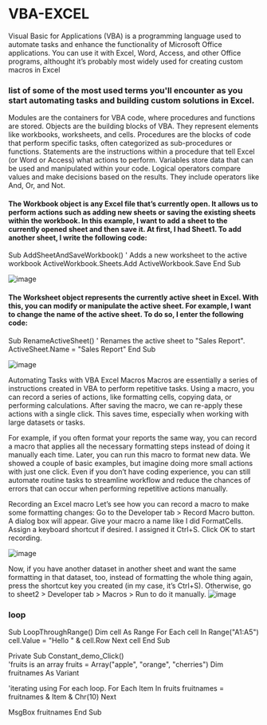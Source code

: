 # VBA-EXCEL
Visual Basic for Applications (VBA) is a programming language used to automate tasks and enhance the functionality of Microsoft Office applications. You can use it with Excel, Word, Access, and other Office programs, althought it’s probably most widely used for creating custom macros in Excel
### list of some of the most used terms you'll encounter as you start automating tasks and building custom solutions in Excel.
Modules are the containers for VBA code, where procedures and functions are stored.
Objects are the building blocks of VBA. They represent elements like workbooks, worksheets, and cells.
Procedures are the blocks of code that perform specific tasks, often categorized as sub-procedures or functions.
Statements are the instructions within a procedure that tell Excel (or Word or Access) what actions to perform.
Variables store data that can be used and manipulated within your code.
Logical operators compare values and make decisions based on the results. They include operators like And, Or, and Not.

#### The Workbook object is any Excel file that’s currently open. It allows us to perform actions such as adding new sheets or saving the existing sheets within the workbook. In this example, I want to add a sheet to the currently opened sheet and then save it. At first, I had Sheet1. To add another sheet, I write the following code:
Sub AddSheetAndSaveWorkbook()
    ' Adds a new worksheet to the active workbook
   ActiveWorkbook.Sheets.Add
    ActiveWorkbook.Save
End Sub

![image](https://github.com/user-attachments/assets/26c6223e-8ab2-4383-9b5d-45e112022b66)

#### The Worksheet object represents the currently active sheet in Excel. With this, you can modify or manipulate the active sheet. For example, I want to change the name of the active sheet. To do so, I enter the following code:
Sub RenameActiveSheet()
    ' Renames the active sheet to "Sales Report".
    ActiveSheet.Name = "Sales Report"
End Sub

![image](https://github.com/user-attachments/assets/cf9561ea-90b6-4f92-b768-0120d9bad111)

Automating Tasks with VBA Excel Macros
Macros are essentially a series of instructions created in VBA to perform repetitive tasks. Using a macro, you can record a series of actions, like formatting cells, copying data, or performing calculations. After saving the macro, we can re-apply these actions with a single click. This saves time, especially when working with large datasets or tasks.

For example, if you often format your reports the same way, you can record a macro that applies all the necessary formatting steps instead of doing it manually each time. Later, you can run this macro to format new data. We showed a couple of basic examples, but imagine doing more small actions with just one click. Even if you don’t have coding experience, you can still automate routine tasks to streamline workflow and reduce the chances of errors that can occur when performing repetitive actions manually.

Recording an Excel macro 
Let’s see how you can record a macro to make some formatting changes:
Go to the Developer tab > Record Macro button. 
A dialog box will appear. Give your macro a name like I did FormatCells.
Assign a keyboard shortcut if desired. I assigned it Ctrl+S.
Click OK to start recording.

![image](https://github.com/user-attachments/assets/be87d93d-d30c-4d1d-998c-3a2495a3d629)



Now, if you have another dataset in another sheet and want the same formatting in that dataset, too, instead of formatting the whole thing again, press the shortcut key you created (in my case, it’s Ctrl+S). Otherwise, go to sheet2 > Developer tab > Macros > Run to do it manually.
![image](https://github.com/user-attachments/assets/a112cea4-4046-4079-abe4-1fad62d21b01)
### loop

Sub LoopThroughRange()
    Dim cell As Range
    For Each cell In Range("A1:A5")
        cell.Value = "Hello " & cell.Row
    Next cell
End Sub


Private Sub Constant_demo_Click()  
   'fruits is an array
   fruits = Array("apple", "orange", "cherries")
   Dim fruitnames As Variant
 
   'iterating using For each loop.
   For Each Item In fruits
      fruitnames = fruitnames & Item & Chr(10)
   Next
   
   MsgBox fruitnames
End Sub


